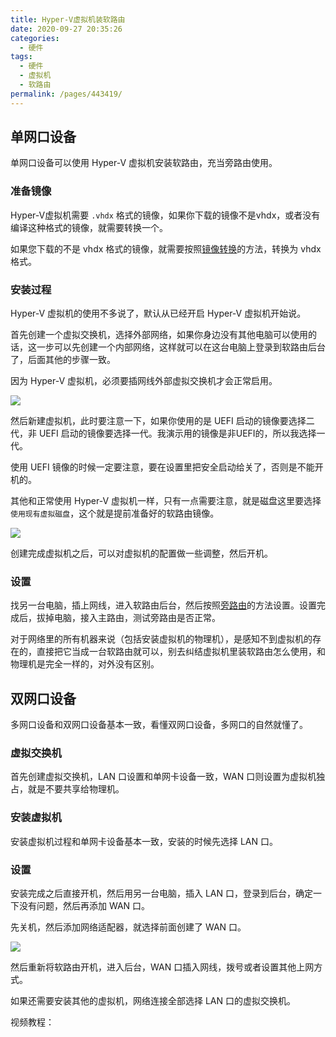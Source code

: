 ```yaml
---
title: Hyper-V虚拟机装软路由
date: 2020-09-27 20:35:26
categories: 
  - 硬件
tags: 
  - 硬件
  - 虚拟机
  - 软路由
permalink: /pages/443419/
---
```


## 单网口设备

单网口设备可以使用 Hyper-V 虚拟机安装软路由，充当旁路由使用。

### 准备镜像

Hyper-V虚拟机需要 `.vhdx` 格式的镜像，如果你下载的镜像不是vhdx，或者没有编译这种格式的镜像，就需要转换一个。

如果您下载的不是 vhdx 格式的镜像，就需要按照[镜像转换](/pages/e32594/)的方法，转换为 vhdx 格式。


### 安装过程

Hyper-V 虚拟机的使用不多说了，默认从已经开启 Hyper-V 虚拟机开始说。

首先创建一个虚拟交换机，选择外部网络，如果你身边没有其他电脑可以使用的话，这一步可以先创建一个内部网络，这样就可以在这台电脑上登录到软路由后台了，后面其他的步骤一致。

因为 Hyper-V 虚拟机，必须要插网线外部虚拟交换机才会正常启用。

![](https://file.sm9.top/item/5f70ab89160a154a67d3978e.png)

然后新建虚拟机，此时要注意一下，如果你使用的是 UEFI 启动的镜像要选择二代，非 UEFI 启动的镜像要选择一代。我演示用的镜像是非UEFI的，所以我选择一代。

使用 UEFI 镜像的时候一定要注意，要在设置里把安全启动给关了，否则是不能开机的。

其他和正常使用 Hyper-V 虚拟机一样，只有一点需要注意，就是磁盘这里要选择`使用现有虚拟磁盘`，这个就是提前准备好的软路由镜像。

![](https://file.sm9.top/item/5f70ab89160a154a67d3978b.png)

创建完成虚拟机之后，可以对虚拟机的配置做一些调整，然后开机。

### 设置

找另一台电脑，插上网线，进入软路由后台，然后按照[旁路由](/pages/b89404/)的方法设置。设置完成后，拔掉电脑，接入主路由，测试旁路由是否正常。

对于网络里的所有机器来说（包括安装虚拟机的物理机），是感知不到虚拟机的存在的，直接把它当成一台软路由就可以，别去纠结虚拟机里装软路由怎么使用，和物理机是完全一样的，对外没有区别。

## 双网口设备

多网口设备和双网口设备基本一致，看懂双网口设备，多网口的自然就懂了。

### 虚拟交换机

首先创建虚拟交换机，LAN 口设置和单网卡设备一致，WAN 口则设置为虚拟机独占，就是不要共享给物理机。

### 安装虚拟机

安装虚拟机过程和单网卡设备基本一致，安装的时候先选择 LAN 口。

### 设置

安装完成之后直接开机，然后用另一台电脑，插入 LAN 口，登录到后台，确定一下没有问题，然后再添加 WAN 口。

先关机，然后添加网络适配器，就选择前面创建了 WAN 口。

![](https://file.sm9.top/item/5f70ab89160a154a67d39787.png)

然后重新将软路由开机，进入后台，WAN 口插入网线，拨号或者设置其他上网方式。

如果还需要安装其他的虚拟机，网络连接全部选择 LAN 口的虚拟交换机。



视频教程：

<bilibili bvid="BV1Zv41117BF" :page="1" :highQuality="true" :danmaku="true" />